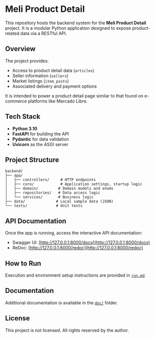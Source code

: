 # Meli Product Detail

This repository hosts the backend system for the **Meli Product Detail** project. It is a modular Python application designed to expose product-related data via a RESTful API.

## Overview

The project provides:

* Access to product detail data (`articles`)
* Seller information (`sellers`)
* Market listings (`item_posts`)
* Associated delivery and payment options

It is intended to power a product detail page similar to that found on e-commerce platforms like Mercado Libre.

## Tech Stack

* **Python 3.10**
* **FastAPI** for building the API
* **Pydantic** for data validation
* **Uvicorn** as the ASGI server

## Project Structure

```
backend/
├── app/
│   ├── controllers/     # HTTP endpoints
│   ├── core/            # Application settings, startup logic
│   ├── domain/         # Domain models and enums
│   ├── repositories/   # Data access logic
│   └── services/       # Business logic
├── data/              # Local sample data (JSON)
└── tests/             # Unit tests
```

## API Documentation

Once the app is running, access the interactive API documentation:

* Swagger UI: [http://127.0.0.1:8000/docs](http://127.0.0.1:8000/docs)
* ReDoc: [http://127.0.0.1:8000/redoc](http://127.0.0.1:8000/redoc)

## How to Run

Execution and environment setup instructions are provided in [`run.md`](./run.md).

## Documentation

Additional documentation is available in the [`doc/`](./doc/) folder.

## License

This project is not licensed. All rights reserved by the author.
